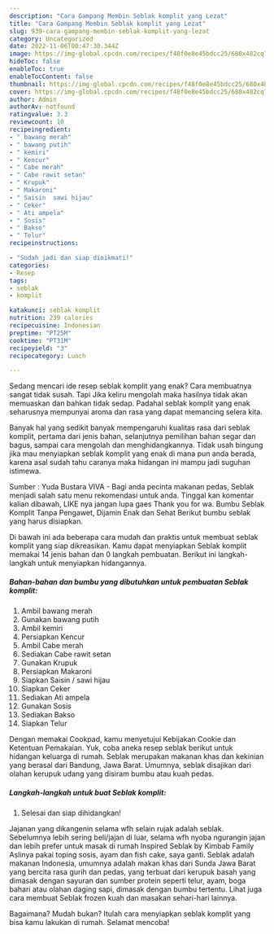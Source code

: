 ```yaml
---
description: "Cara Gampang Membin Seblak komplit yang Lezat"
title: "Cara Gampang Membin Seblak komplit yang Lezat"
slug: 939-cara-gampang-membin-seblak-komplit-yang-lezat
category: Uncategorized
date: 2022-11-06T00:47:30.344Z
image: https://img-global.cpcdn.com/recipes/f48f0e8e45bdcc25/680x482cq70/seblak-komplit-foto-resep-utama.jpg
hideToc: false
enableToc: true
enableTocContent: false
thumbnail: https://img-global.cpcdn.com/recipes/f48f0e8e45bdcc25/680x482cq70/seblak-komplit-foto-resep-utama.jpg
cover: https://img-global.cpcdn.com/recipes/f48f0e8e45bdcc25/680x482cq70/seblak-komplit-foto-resep-utama.jpg
author: Admin
authorAv: notfound
ratingvalue: 3.3
reviewcount: 10
recipeingredient:
- " bawang merah"
- " bawang putih"
- " kemiri"
- " Kencur"
- " Cabe merah"
- " Cabe rawit setan"
- " Krupuk"
- " Makaroni"
- " Saisin  sawi hijau"
- " Ceker"
- " Ati ampela"
- " Sosis"
- " Bakso"
- " Telur"
recipeinstructions:

- "Sudah jadi dan siap dinikmati!"
categories:
- Resep
tags:
- seblak
- komplit

katakunci: seblak komplit 
nutrition: 239 calories
recipecuisine: Indonesian
preptime: "PT25M"
cooktime: "PT31M"
recipeyield: "3"
recipecategory: Lunch

---
```



Sedang mencari ide resep seblak komplit yang enak? Cara membuatnya sangat tidak susah. Tapi Jika keliru mengolah maka hasilnya tidak akan memuaskan dan bahkan tidak sedap. Padahal seblak komplit yang enak seharusnya mempunyai aroma dan rasa yang dapat memancing selera kita.


Banyak hal yang sedikit banyak mempengaruhi kualitas rasa dari seblak komplit, pertama dari jenis bahan, selanjutnya pemilihan bahan segar dan bagus, sampai cara mengolah dan menghidangkannya. Tidak usah bingung jika mau menyiapkan seblak komplit yang enak di mana pun anda berada, karena asal sudah tahu caranya maka hidangan ini mampu jadi suguhan istimewa.

Sumber : Yuda Bustara VIVA - Bagi anda pecinta makanan pedas, Seblak menjadi salah satu menu rekomendasi untuk anda. Tinggal kan komentar kalian dibawah, LIKE nya jangan lupa gaes Thank you for wa. Bumbu Seblak Komplit Tanpa Pengawet, Dijamin Enak dan Sehat Berikut bumbu seblak yang harus disiapkan.


Di bawah ini ada beberapa cara mudah dan praktis untuk membuat seblak komplit yang siap dikreasikan. Kamu dapat menyiapkan Seblak komplit memakai 14 jenis bahan dan 0 langkah pembuatan. Berikut ini langkah-langkah untuk menyiapkan hidangannya.

<!--inarticleads1-->

##### Bahan-bahan dan bumbu yang dibutuhkan untuk pembuatan Seblak komplit:

1. Ambil  bawang merah
1. Gunakan  bawang putih
1. Ambil  kemiri
1. Persiapkan  Kencur
1. Ambil  Cabe merah
1. Sediakan  Cabe rawit setan
1. Gunakan  Krupuk
1. Persiapkan  Makaroni
1. Siapkan  Saisin / sawi hijau
1. Siapkan  Ceker
1. Sediakan  Ati ampela
1. Gunakan  Sosis
1. Sediakan  Bakso
1. Siapkan  Telur


Dengan memakai Cookpad, kamu menyetujui Kebijakan Cookie dan Ketentuan Pemakaian. Yuk, coba aneka resep seblak berikut untuk hidangan keluarga di rumah. Seblak merupakan makanan khas dan kekinian yang berasal dari Bandung, Jawa Barat. Umumnya, seblak disajikan dari olahan kerupuk udang yang disiram bumbu atau kuah pedas. 

<!--inarticleads2-->

##### Langkah-langkah untuk buat Seblak komplit:


1. Selesai dan siap dihidangkan!

Jajanan yang dikangenin selama wfh selain rujak adalah seblak. Sebelumnya lebih sering beli/jajan di luar, selama wfh nyoba ngurangin jajan dan lebih prefer untuk masak di rumah Inspired Seblak by Kimbab Family Aslinya pakai toping sosis, ayam dan fish cake, saya ganti. Seblak adalah makanan Indonesia, umumnya adalah makan khas dari Sunda Jawa Barat yang bercita rasa gurih dan pedas, yang terbuat dari kerupuk basah yang dimasak dengan sayuran dan sumber protein seperti telur, ayam, boga bahari atau olahan daging sapi, dimasak dengan bumbu tertentu. Lihat juga cara membuat Seblak frozen kuah dan masakan sehari-hari lainnya. 

Bagaimana? Mudah bukan? Itulah cara menyiapkan seblak komplit yang bisa kamu lakukan di rumah. Selamat mencoba!

